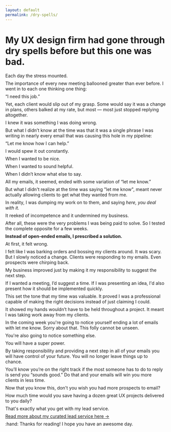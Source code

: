 ```yaml
---
layout: default
permalink: /dry-spells/
---
```


<style>
p { margin: .5em 0; }
</style>

<div class="reading text-2xl text-grey-darkest leading-normal max-w-md mx-auto my-4" markdown="1">
	
<h1 class="leading-tight font-medium text-3xl mt-8 pt-8">My UX design firm had gone through dry spells before but this one was bad.</h1>

Each day the stress mounted.

The importance of every new meeting ballooned greater than ever before. I went in to each one thinking one thing: 

“I need this job.”

Yet, each client would slip out of my grasp. Some would say it was a change in plans, others balked at my rate, but most — most just stopped replying altogether. 

I knew it was something I was doing wrong.

But what I didn’t know at the time was that it was a single phrase I was writing in nearly every email that was causing this hole in my pipeline:

<div class="text-red font-medium">“Let me know how I can help.”</div>

I would spew it out constantly.

When I wanted to be nice.

When I wanted to sound helpful. 

When I didn’t know what else to say.

All my emails, it seemed, ended with some variation of “let me know.”

But what I didn't realize at the time was saying "let me know", meant never actually allowing clients to get what they wanted from me.

In reality, I was dumping my work on to them, and saying *here, you deal with it.*

It reeked of incompetence and it undermined my business.

After all, these were the very problems I was being paid to solve. So I tested the complete opposite for a few weeks. 

**Instead of open-ended emails, I prescribed a solution.**

At first, it felt wrong.

I felt like I was barking orders and bossing my clients around. It was scary. But I slowly noticed a change. Clients were responding to my emails. Even prospects were chirping back.

My business improved just by making it my responsibility to suggest the next step.

If I wanted a meeting, I’d suggest a time. If I was presenting an idea, I'd also present how it should be implemented quickly.

This set the tone that my time was valuable. It proved I was a professional capable of making the right decisions instead of just claiming I could.

It showed my hands wouldn’t have to be held throughout a project. It meant I was taking work away from my clients.

In the coming week you're going to notice yourself ending a lot of emails with let me know. Sorry about that. This folly cannot be unseen.

You're also going to notice something else. 

You will have a super power.

By taking responsibility and providing a next step in all of your emails you will have control of your future. You will no longer leave things up to chance.

You’ll know you’re on the right track if the most someone has to do to reply is send you “sounds good.” Do that and your emails will win you more clients in less time.

Now that you know this, don't you wish you had more prospects to email? 

How much time would you save having a dozen great UX projects delivered to you daily?  

That's exactly what you get with my lead service.

<div class="mb-4">
	<a href="/leads/" class="button font-semibold rounded-lg bg-blue text-white text-xl px-6 py-3 inline-block cursor-pointer text-center no-underline my-2 mt-4 hover:bg-blue-dark">Read more about my curated lead service here <span class="ml-2">&rarr;</span></a>
</div>

<p class="mb-8 text-xl text-grey-darker">:hand: Thanks for reading! I hope you have an awesome day.</p>


</div>
